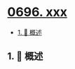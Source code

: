# [0696. xxx](https://github.com/Tdahuyou/TNotes.leetcode/tree/main/notes/0696.%20xxx)

<!-- region:toc -->

- [1. 📝 概述](#1--概述)

<!-- endregion:toc -->

## 1. 📝 概述
